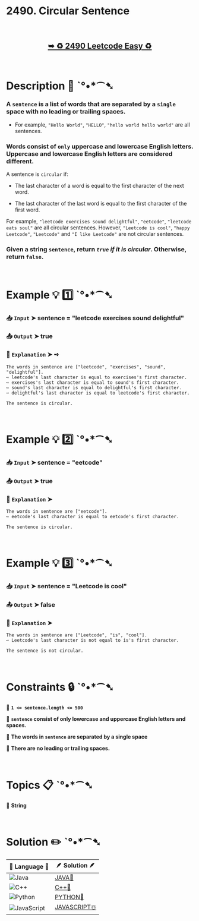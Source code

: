 # 2490. Circular Sentence

</br>

<h2 align="center"> 

<a href="https://leetcode.com/problems/circular-sentence/description/"><strong>➥ ♻️ 2490 Leetcode Easy ♻️  </strong></a>
</h2>

</br>

# Description 📜 ˋ°•*⁀➷

### A `sentence` is a list of words that are separated by a `single` space with no leading or trailing spaces.

- For example, `"Hello World"`, `"HELLO"`, `"hello world hello world"` are all sentences.

### Words consist of `only` uppercase and lowercase English letters. Uppercase and lowercase English letters are considered different.

A sentence is `circular` if:

- The last character of a word is equal to the first character of the next word.

- The last character of the last word is equal to the first character of the first word.

For example, `"leetcode exercises sound delightful"`, `"eetcode"`, `"leetcode eats soul"` are all circular sentences. However, `"Leetcode is cool"`, `"happy Leetcode"`, `"Leetcode"` and `"I like Leetcode"` are not circular sentences.

### Given a string `sentence`, return *`true` if it is circular*. Otherwise, return `false`.

</br>

# Example 💡 1️⃣ ˋ°•*⁀➷

  ### 📥 `Input`  ➤ sentence = "leetcode exercises sound delightful"

  ### 📤 `Output`  ➤ true

  ### 🔦 `Explanation`  ➤ ➺

    The words in sentence are ["leetcode", "exercises", "sound", "delightful"].
    ➺ leetcode's last character is equal to exercises's first character.
    ➺ exercises's last character is equal to sound's first character.
    ➺ sound's last character is equal to delightful's first character.
    ➺ delightful's last character is equal to leetcode's first character.

    The sentence is circular.


</br>

# Example 💡 2️⃣ ˋ°•*⁀➷

  ### 📥 `Input` ➤ sentence = "eetcode"

  ### 📤 `Output`  ➤ true

  ### 🔦 `Explanation` ➤ 

    The words in sentence are ["eetcode"].
    ➺ eetcode's last character is equal to eetcode's first character.

    The sentence is circular.

</br>

# Example 💡 3️⃣ ˋ°•*⁀➷

  ### 📥 `Input` ➤ sentence = "Leetcode is cool"

  ### 📤 `Output`  ➤ false

  ### 🔦 `Explanation`  ➤ 

    The words in sentence are ["Leetcode", "is", "cool"].
    ➺ Leetcode's last character is not equal to is's first character.

    The sentence is not circular.

</br>

# Constraints 🔒 ˋ°•*⁀➷

🔹 **`1 <= sentence.length <= 500`** </br>

🔹 **`sentence` consist of only lowercase and uppercase English letters and spaces.** </br>

🔹 **The words in `sentence` are separated by a single space** </br>

🔹 **There are no leading or trailing spaces.** </br>

</br>

# Topics 📋 ˋ°•*⁀➷

🔸 **String**  </br>

</br>

# Solution ✏️ ˋ°•*⁀➷

| 📒 Language 📒  | 🪶 Solution 🪶 |
| ------------- | ------------- |
|  ![Java](https://img.shields.io/badge/java-%23ED8B00.svg?style=for-the-badge&logo=openjdk&logoColor=white)  | [JAVA🍁]() |
|  ![C++](https://img.shields.io/badge/c++-%2300599C.svg?style=for-the-badge&logo=c%2B%2B&logoColor=white)  | [C++🎲]()  |
|  ![Python](https://img.shields.io/badge/python-3670A0?style=for-the-badge&logo=python&logoColor=ffdd54)    | [PYTHON🍰]() |
| ![JavaScript](https://img.shields.io/badge/javascript-%23323330.svg?style=for-the-badge&logo=javascript&logoColor=%23F7DF1E)   | [JAVASCRIPT☃️]() |

